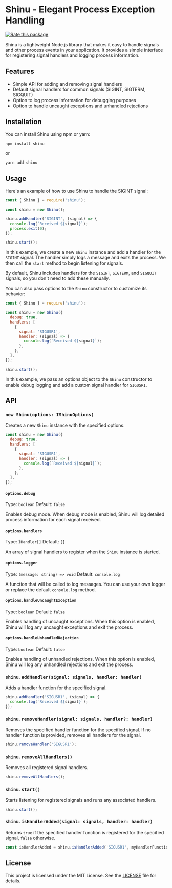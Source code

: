 # Shinu - Elegant Process Exception Handling

[![Rate this package](https://badges.openbase.com/js/rating/shinu.svg?style=openbase&token=0/iL6XW8M+RUS1o8pkEVhDzGWFSYsSirsMxCAmaw8yQ=)](https://openbase.com/js/shinu?utm_source=embedded&amp;utm_medium=badge&amp;utm_campaign=rate-badge)

Shinu is a lightweight Node.js library that makes it easy to handle signals and other process events in your application. It provides a simple interface for registering signal handlers and logging process information.

## Features

- Simple API for adding and removing signal handlers
- Default signal handlers for common signals (SIGINT, SIGTERM, SIGQUIT)
- Option to log process information for debugging purposes
- Option to handle uncaught exceptions and unhandled rejections

## Installation

You can install Shinu using npm or yarn:

```bash
npm install shinu
```

or

```bash
yarn add shinu
```

## Usage

Here's an example of how to use Shinu to handle the SIGINT signal:

```js
const { Shinu } = require('shinu');

const shinu = new Shinu();

shinu.addHandler('SIGINT', (signal) => {
  console.log(`Received ${signal}`);
  process.exit(0);
});

shinu.start();
```

In this example, we create a new `Shinu` instance and add a handler for the `SIGINT` signal. The handler simply logs a message and exits the process. We then call the `start` method to begin listening for signals.

By default, Shinu includes handlers for the `SIGINT`, `SIGTERM`, and `SIGQUIT` signals, so you don't need to add these manually.

You can also pass options to the `Shinu` constructor to customize its behavior:

```js
const { Shinu } = require('shinu');

const shinu = new Shinu({
  debug: true,
  handlers: [
    {
      signal: 'SIGUSR1',
      handler: (signal) => {
        console.log(`Received ${signal}`);
      },
    },
  ],
});

shinu.start();
```

In this example, we pass an options object to the `Shinu` constructor to enable debug logging and add a custom signal handler for `SIGUSR1`.

## API

### `new Shinu(options: IShinuOptions)`

Creates a new `Shinu` instance with the specified options.

```js
const shinu = new Shinu({
  debug: true,
  handlers: [
    {
      signal: 'SIGUSR1',
      handler: (signal) => {
        console.log(`Received ${signal}`);
      },
    },
  ],
});
```

#### `options.debug`

Type: `boolean`
Default: `false`

Enables debug mode. When debug mode is enabled, Shinu will log detailed process information for each signal received.

#### `options.handlers`

Type: `IHandler[]`
Default: `[]`

An array of signal handlers to register when the `Shinu` instance is started.

#### `options.logger`

Type: `(message: string) => void`
Default: `console.log`

A function that will be called to log messages. You can use your own logger or replace the default `console.log` method.

#### `options.handleUncaughtException`

Type: `boolean`
Default: `false`

Enables handling of uncaught exceptions. When this option is enabled, Shinu will log any uncaught exceptions and exit the process.

#### `options.handleUnhandledRejection`

Type: `boolean`
Default: `false`

Enables handling of unhandled rejections. When this option is enabled, Shinu will log any unhandled rejections and exit the process.

### `shinu.addHandler(signal: signals, handler: handler)`

Adds a handler function for the specified signal.

```js
shinu.addHandler('SIGUSR1', (signal) => {
  console.log(`Received ${signal}`);
});
```

### `shinu.removeHandler(signal: signals, handler?: handler)`

Removes the specified handler function for the specified signal. If no handler function is provided, removes all handlers for the signal.

```js
shinu.removeHandler('SIGUSR1');
```

### `shinu.removeAllHandlers()`

Removes all registered signal handlers.

```js
shinu.removeAllHandlers();
```

### `shinu.start()`

Starts listening for registered signals and runs any associated handlers.

```js
shinu.start();
```

### `shinu.isHandlerAdded(signal: signals, handler: handler)`

Returns `true` if the specified handler function is registered for the specified signal, `false` otherwise.

```js
const isHandlerAdded = shinu.isHandlerAdded('SIGUSR1', myHandlerFunction);
```

## License

This project is licensed under the MIT License. See the [LICENSE](LICENSE) file for details.
